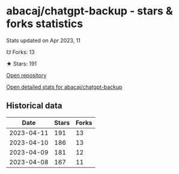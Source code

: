 # abacaj/chatgpt-backup - stars & forks statistics

Stats updated on Apr 2023, 11

☋ Forks: 13

★ Stars: 191

[Open repository](https://github.com/abacaj/chatgpt-backup)

[Open detailed stats for abacaj/chatgpt-backup](https://reviewgithub.com/rep/abacaj/chatgpt-backup)

## Historical data
| Date | Stars | Forks |
|------|-------|-------|
| 2023-04-11 | 191 | 13 | 
| 2023-04-10 | 186 | 13 | 
| 2023-04-09 | 181 | 12 | 
| 2023-04-08 | 167 | 11 | 

